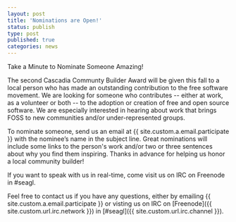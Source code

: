 ```yaml
---
layout: post
title: 'Nominations are Open!'
status: publish
type: post
published: true
categories: news
---
```


Take a Minute to Nominate Someone Amazing!

The second Cascadia Communty Builder Award will be given this fall to a local person who has made an outstanding contribution to the free software movement. We are looking for someone who contributes -- either at work, as a volunteer or both -- to the adoption or creation of free and open source software. We are especially interested in hearing about work that brings FOSS to new communities and/or under-represented groups. 

To nominate someone, send us an email at {{ site.custom.a.email.participate }} with the nominee’s name in the subject line. Great nominations will include some links to the person's work and/or two or three sentences about why you find them inspiring. Thanks in advance for helping us honor a local community builder!

If you want to speak with us in real-time, come visit us on IRC on Freenode in #seagl. 


Feel free to contact us if you have any questions, either by
emailing {{ site.custom.a.email.participate }}
or visting us on IRC on
[Freenode]({{ site.custom.url.irc.network }}) in
[#seagl]({{ site.custom.url.irc.channel }}). 
